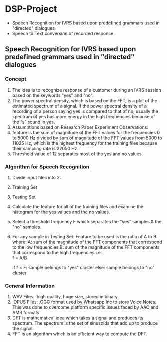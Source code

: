 # DSP-Project
- Speech Recognition for IVRS  based upon predefined grammars used in "directed" dialogues 
- Speech to Text conversion of recorded response

## Speech Recognition for IVRS  based upon predefined grammars used in "directed" dialogues 

### Concept

1. The idea is to recognize response of a customer during an IVRS session based on the keywords "yes" and "no".
2. The power spectral density, which is based on the FFT, is a plot of the estimated spectrum of a signal. If the power spectral density of a recording of a person saying yes is compared to that of no, usually the spectrum of yes has more energy in the high frequencies because of the “s” sound in yes.
3. Assumptions based on Research Paper Experiment Observations:
  1. feature is the sum of magnitude of the FFT values for the frequencies 0 to 5000 Hz divided by
sum of magnitude of the FFT values from 5000 to 11025 Hz, which is the highest frequency for
the training files because their sampling rate is 22050 Hz.
  2. Threshold value of 12 separates most of the yes and no values.
  
### Algorithm for Speech Recognition

1. Divide input files into 2:
  1. Training Set
  2. Testing Set
2. Calculate the feature for all of the training files and examine the histogram for the yes values and the no values.
3. Select a threshold frequency F which separates the "yes" samples & the "no" samples.
3. For any sample in Testing Set:
  Feature to be used is the ratio of A to B where:
    A: sum of the magnitude of the FFT components that correspond to the low frequencies
    B: sum of the magnitude of the FFT components that correspond to the high frequencies
    i.e.  
    f = A/B
    
    if f < F:
      sample belongs to "yes" cluster
    else:
      sample belongs to "no" cluster
    
### General Information

1. WAV Files : high quality, huge size, stored in binary
2. .OPUS Files: .OGG format used by Whatsapp Inc to store Voice Notes. This was done to overcome platform specific issues faced by AAC and AMR formats
3. DFT is mathematical idea which takes a signal and produces its spectrum. The spectrum is the set of sinusoids that add up to produce the signal.
4. FFT is an algorithm which is an efficient way to compute the DFT.
